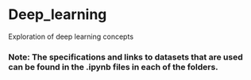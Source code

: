 # Deep_learning
Exploration of deep learning concepts

### Note: The specifications and links to datasets that are used can be found in the .ipynb files in each of the folders.
